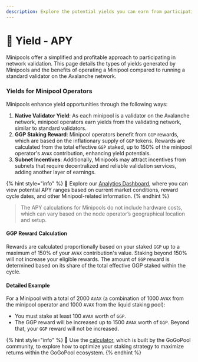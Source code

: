 ```yaml
---
description: Explore the potential yields you can earn from participating in Minipools.
---
```


# 💸 Yield - APY

Minipools offer a simplified and profitable approach to participating in network validation. This page details the types of yields generated by Minipools and the benefits of operating a Minipool compared to running a standard validator on the Avalanche network.

### Yields for Minipool Operators

Minipools enhance yield opportunities through the following ways:

1. **Native Validator Yield**: As each minipool is a validator on the Avalanche network, minipool operators earn yields from the validating network, similar to standard validators.
2. **GGP Staking Reward**: Minipool operators benefit from `GGP` rewards, which are based on the inflationary supply of `GGP` tokens. Rewards are calculated from the total effective `GGP` staked, up to 150% of the minipool operator's `AVAX` contribution, enhancing yield potentials.
3. **Subnet Incentives**: Additionally, Minipools may attract incentives from subnets that require decentralized and reliable validation services, adding another layer of earnings.

{% hint style="info" %}
🎈 Explore our [Analytics Dashboard](https://flipsidecrypto.xyz/GoGoPool/ggp-protocol-stats-PitGzK?tabIndex=2), where you can view potential APY ranges based on current market conditions, reward cycle dates, and other Minipool-related information.
{% endhint %}

> The APY calculations for Minipools do not include hardware costs, which can vary based on the node operator’s geographical location and setup.

#### GGP Reward Calculation

Rewards are calculated proportionally based on your staked `GGP` up to a maximum of 150% of your `AVAX` contribution's value. Staking beyond 150% will not increase your eligible rewards. The amount of `GGP` reward is determined based on its share of the total effective GGP staked within the cycle.

#### Detailed Example

For a Minipool with a total of 2000 `AVAX` (a combination of 1000 `AVAX` from the minipool operator and 1000 `AVAX` from the liquid staking pool):

* You must stake at least 100 `AVAX` worth of `GGP`.
* The GGP reward will be increased up to 1500 `AVAX` worth of `GGP`. Beyond that, your `GGP` reward will not be increased.

{% hint style="info" %}
🎈 Use the [calculator](https://gogopool.dappling.network/calculator/), which is built by the GoGoPool community, to explore how to optimize your staking strategy to maximize returns within the GoGoPool ecosystem.
{% endhint %}
